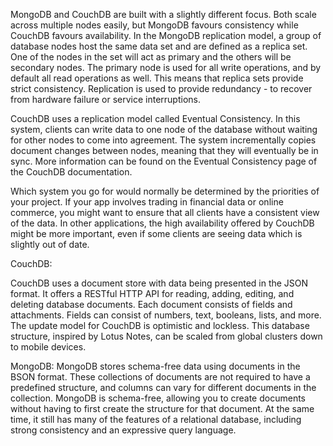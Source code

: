 MongoDB and CouchDB are built with a slightly different focus. 
Both scale across multiple nodes easily, but MongoDB favours consistency while CouchDB favours availability.
In the MongoDB replication model, a group of database nodes host the same data set and are defined as a replica set. 
One of the nodes in the set will act as primary and the others will be secondary nodes.
The primary node is used for all write operations, and by default all read operations as well. 
This means that replica sets provide strict consistency. 
Replication is used to provide redundancy - to recover from hardware failure or service interruptions. 

CouchDB uses a replication model called Eventual Consistency.
In this system, clients can write data to one node of the database without waiting for other nodes to come into agreement. 
The system incrementally copies document changes between nodes, meaning that they will eventually be in sync.
More information can be found on the Eventual Consistency page of the CouchDB documentation.

Which system you go for would normally be determined by the priorities of your project. 
If your app involves trading in financial data or online commerce, you might want to ensure that all clients have a consistent view of the data. 
In other applications, the high availability offered by CouchDB might be more important, even if some clients are seeing data which is slightly out of date.


CouchDB: 

CouchDB uses a document store with data being presented in the JSON format. 
It offers a RESTful HTTP API for reading, adding, editing, and deleting database documents. 
Each document consists of fields and attachments. Fields can consist of numbers, text, booleans, lists, and more.
The update model for CouchDB is optimistic and lockless. 
This database structure, inspired by Lotus Notes, can be scaled from global clusters down to mobile devices.

MongoDB: 
MongoDB stores schema-free data using documents in the BSON format. 
These collections of documents are not required to have a predefined structure, and columns can vary for different documents in the collection.
MongoDB is schema-free, allowing you to create documents without having to first create the structure for that document. 
At the same time, it still has many of the features of a relational database, including strong consistency and an expressive query language.